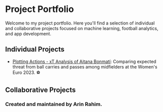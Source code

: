 # Project Portfolio 

Welcome to my project portfolio. Here you'll find a selection of individual and collaborative projects focused on machine learning, football analytics, and app development.

## Individual Projects 
- [Plotting Actions - xT Analysis of Aitana Bonmatí](./Plotting-Actions/): Comparing expected threat from ball carries and passes among midfielders at the Women's Euro 2023. ⚽️

## Collaborative Projects 

### Created and maintained by Arin Rahim.
